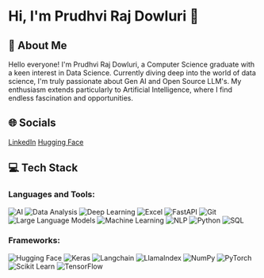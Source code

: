 # Hi, I'm Prudhvi Raj Dowluri 👋

## 🚀 About Me
Hello everyone! I'm Prudhvi Raj Dowluri, a Computer Science graduate with a keen interest in Data Science. Currently diving deep into the world of data science, I'm truly passionate about Gen AI and Open Source LLM's. My enthusiasm extends particularly to Artificial Intelligence, where I find endless fascination and opportunities.

## 🌐 Socials
[LinkedIn]([https://www.linkedin.com](https://www.linkedin.com/in/prudhvi-raj-dowluri-412616221/)) [Hugging Face]([https://huggingface.c](https://huggingface.co/prudhvirajdowluri)) 

## 💻 Tech Stack

### Languages and Tools:
![AI](https://img.shields.io/badge/-AI-blue) ![Data Analysis](https://img.shields.io/badge/-Data%20Analysis-orange) ![Deep Learning](https://img.shields.io/badge/-Deep%20Learning-blue) ![Excel](https://img.shields.io/badge/-Excel-green) ![FastAPI](https://img.shields.io/badge/-FastAPI-lightgreen) ![Git](https://img.shields.io/badge/-Git-red) ![Large Language Models](https://img.shields.io/badge/-Large%20Language%20Models-yellow) ![Machine Learning](https://img.shields.io/badge/-Machine%20Learning-blue) ![NLP](https://img.shields.io/badge/-NLP-blue) ![Python](https://img.shields.io/badge/-Python-yellow) ![SQL](https://img.shields.io/badge/-SQL-blue)

### Frameworks:
 ![Hugging Face](https://img.shields.io/badge/-Hugging%20Face-yellow) ![Keras](https://img.shields.io/badge/-Keras-red) ![Langchain](https://img.shields.io/badge/-Langchain-blue) ![LlamaIndex](https://img.shields.io/badge/LlamaIndex-red) ![NumPy](https://img.shields.io/badge/-NumPy-lightblue) ![PyTorch](https://img.shields.io/badge/-PyTorch-red) ![Scikit Learn](https://img.shields.io/badge/-Scikit%20Learn-orange) ![TensorFlow](https://img.shields.io/badge/-TensorFlow-orange)
